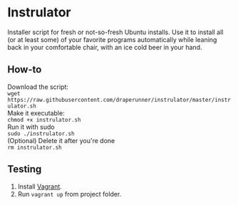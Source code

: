 # Instrulator

Installer script for fresh or not-so-fresh Ubuntu installs.
Use it to install all (or at least some) of your favorite programs automatically while leaning
back in your comfortable chair, with an ice cold beer in your hand.

## How-to

Download the script:  
```wget https://raw.githubusercontent.com/draperunner/instrulator/master/instrulator.sh```  
Make it executable:  
```chmod +x instrulator.sh```  
Run it with sudo  
```sudo ./instrulator.sh```  
(Optional) Delete it after you're done  
```rm instrulator.sh```


## Testing

1. Install [Vagrant](https://www.vagrantup.com/).
2. Run `vagrant up` from project folder.
